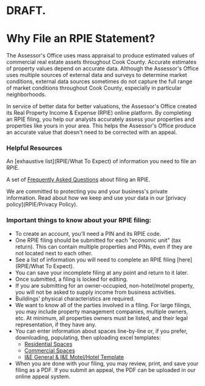 # DRAFT.

# Why File an RPIE Statement?

The Assessor's Office uses mass appraisal to produce estimated values of commercial real estate assets throughout Cook County. Accurate estimates of property values depend on accurate data. Although the Assessor's Office uses multiple sources of external data and surveys to determine market conditions, external data sources sometimes do not capture the full range of market conditions throughout Cook County, especially in particular neighborhoods. 

In service of better data for better valuations, the Assessor's Office created its Real Property Income & Expense (RPIE) online platform. By completing  an RPIE filing, you help our analysts accurately assess your properties and properties like yours in your area. This helps the Assessor's Office produce an accurate value that doesn't need to be corrected with an appeal.


### Helpful Resources

An [exhaustive list](RPIE/What To Expect) of information you need to file an RPIE.

A set of [Frequently Asked Questions](RPIE/FAQs) about filing an RPIE.

We are committed to protecting you and your business's private information. Read about how we keep and use your data in our [privacy policy](RPIE/Privacy Policy).


### Important things to know about your RPIE filing:

* To create an account, you'll need a PIN and its RPIE code.
* One RPIE filing should be submitted for each "economic unit" (tax return). This can contain multiple properties and PINs, even if they are not located next to each other.
* See a list of information you will need to complete an RPIE filing [here](RPIE/What To Expect).
* You can save your incomplete filing at any point and return to it later. 
* Once submitted, a filing is locked for editing. 
* If you are submitting for an owner-occupied, non-hotel/motel property, you will not be asked to supply income from business activities. 
* Buildings' physical characteristics are required. 
* We want to know all of the parties involved in a filing. For large filings, you may include property management companies, multiple owners, etc. At minimum, all properties owners must be listed, and their legal representation, if they have any.
* You can enter information about spaces line-by-line or, if you prefer, downloading, populating, then uploading excel templates:
    * [Residential Spaces](templates/2021-rpie-residential-spaces-template.xlsx)
    * [Commercial Spaces](templates/2021-rpie-commercial-spaces-template.xlsx)
    * [I&E General & I&E Motel/Hotel Template](templates/rpie-ie-templates.xlsx)
* When you are done with your filing, you may review, print, and save your filing as a PDF. If you submit an appeal, the PDF can be uploaded in our online appeal system. 
